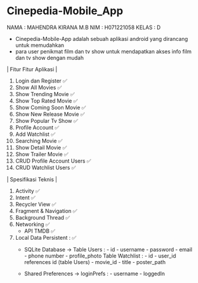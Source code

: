 # Cinepedia-Mobile_App

NAMA : MAHENDRA KIRANA M.B
NIM : H071221058
KELAS : D

- Cinepedia-Mobile-App adalah sebuah aplikasi android yang dirancang untuk memudahkan 
- para user penikmat film dan tv show untuk mendapatkan akses info film dan tv show dengan mudah

| Fitur Fitur Aplikasi |

1. Login dan Register ✅
2. Show All Movies ✅
3. Show Trending Movie ✅
4. Show Top Rated Movie ✅
5. Show Coming Soon Movie ✅
6. Show New Release Movie ✅
7. Show Popular Tv Show ✅
8. Profile Account ✅
9. Add Watchlist ✅
10. Searching Movie ✅
11. Show Detail Movie ✅
12. Show Trailer Movie ✅
13. CRUD Profile Account Users ✅
14. CRUD Watchlist Users ✅

| Spesifikasi Teknis |

1. Activity ✅
2. Intent ✅
3. Recycler View ✅
4. Fragment & Navigation ✅
5. Background Thread ✅
6. Networking ✅
   - API TMDB ✅
7. Local Data Persistent : ✅
   - SQLite Database ->
     Table Users : - id - username - password - email - phone number - profile_photo
     Table Watchlist : - id - user_id references id (table Users) - movie_id - title - poster_path

   - Shared Preferences -> loginPrefs : - username - loggedIn
